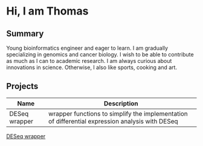 # Hi, I am Thomas 

## Summary
Young bioinformatics engineer and eager to learn. I am gradually specializing in genomics and cancer biology. I wish to be able to contribute as much as I can to academic research. I am always curious about innovations in science. Otherwise, I also like sports, cooking and art.

## Projects

| Name          | Description                                                                                     |
| ------------- | ----------------------------------------------------------------------------------------------- |
| DESeq wrapper | wrapper functions to simplify the implementation of differential expression analysis with DESeq |

[DESeq wrapper](https://github.com/thms3/DESeq_wrapper)
